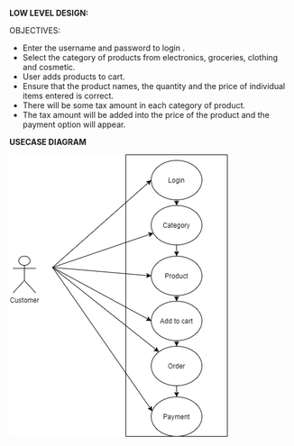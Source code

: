 ﻿**LOW LEVEL DESIGN:**

OBJECTIVES:

- Enter the username and password to login .
- Select the category of products from electronics, groceries, clothing and cosmetic.
- User adds products to cart.
- Ensure that the product names, the quantity and the price of individual items entered is correct.
- There will be some tax amount in each category of product.
- The tax amount will be added into the price of the product and the payment option will appear.

**USECASE DIAGRAM**

![](Aspose.Words.5ffce96a-815d-421b-bd9a-5af3e7c4af2f.001.png)

